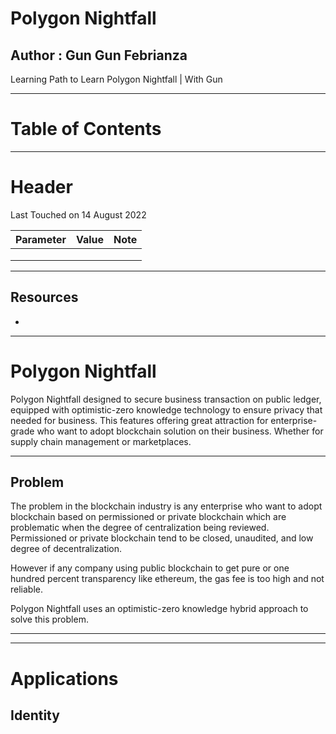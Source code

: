 # Polygon Nightfall

## Author : Gun Gun Febrianza

 Learning Path to Learn Polygon Nightfall | With Gun



---





# Table of Contents



---



# Header

Last Touched on 14 August 2022

| Parameter | Value | Note |
| --------- | ----- | ---- |
|           |       |      |
|           |       |      |
|           |       |      |



---



## Resources

- 



---



# Polygon Nightfall

Polygon Nightfall designed to secure business transaction on public ledger, equipped with optimistic-zero knowledge technology to ensure privacy that needed for business. This features offering great attraction for enterprise-grade who want to adopt blockchain solution on their business. Whether for supply chain management or marketplaces.



---



## Problem

The problem in the blockchain industry is any enterprise who want to adopt blockchain based on permissioned or private blockchain which are problematic when the degree of centralization being reviewed. Permissioned or private blockchain tend to be closed, unaudited, and low degree of decentralization.

However if any company using public blockchain to get pure or one hundred percent transparency like ethereum, the gas fee is too high and not reliable. 

Polygon Nightfall uses an optimistic-zero knowledge hybrid approach to solve this problem.



---





----



# Applications



## Identity
